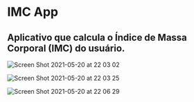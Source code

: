 # IMC App

## Aplicativo que calcula o Índice de Massa Corporal (IMC) do usuário.

![Screen Shot 2021-05-20 at 22 03 02](https://user-images.githubusercontent.com/10690387/119067280-14dbc400-b9b8-11eb-8c77-c05328abed9f.png)

![Screen Shot 2021-05-20 at 22 03 25](https://user-images.githubusercontent.com/10690387/119067286-1907e180-b9b8-11eb-90c2-6e4393173c03.png)

![Screen Shot 2021-05-20 at 22 06 29](https://user-images.githubusercontent.com/10690387/119067291-1c02d200-b9b8-11eb-8a93-51e4349af0d9.png)
